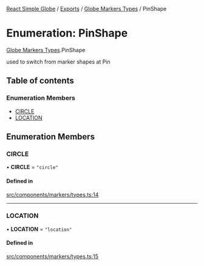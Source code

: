 [React Simple Globe](../README.md) / [Exports](../modules.md) / [Globe Markers Types](../modules/Globe_Markers_Types.md) / PinShape

# Enumeration: PinShape

[Globe Markers Types](../modules/Globe_Markers_Types.md).PinShape

used to switch from marker shapes at Pin

## Table of contents

### Enumeration Members

- [CIRCLE](Globe_Markers_Types.PinShape.md#circle)
- [LOCATION](Globe_Markers_Types.PinShape.md#location)

## Enumeration Members

### CIRCLE

• **CIRCLE** = ``"circle"``

#### Defined in

[src/components/markers/types.ts:14](https://github.com/Gaushao/d3-react-globe/blob/0a8a5c1/src/components/markers/types.ts#L14)

___

### LOCATION

• **LOCATION** = ``"location"``

#### Defined in

[src/components/markers/types.ts:15](https://github.com/Gaushao/d3-react-globe/blob/0a8a5c1/src/components/markers/types.ts#L15)
